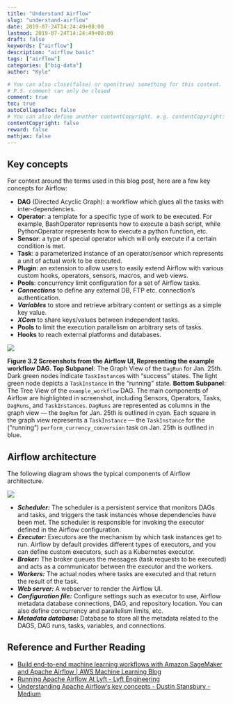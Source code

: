 ```yaml
---
title: "Understand Airflow"
slug: "understand-airflow"
date: 2019-07-24T14:24:49+08:00
lastmod: 2019-07-24T14:24:49+08:00
draft: false
keywords: ["airflow"]
description: "airflow basic"
tags: ["airflow"]
categories: ["big-data"]
author: "Kyle"

# You can also close(false) or open(true) something for this content.
# P.S. comment can only be closed
comment: true
toc: true
autoCollapseToc: false
# You can also define another contentCopyright. e.g. contentCopyright: "This is another copyright."
contentCopyright: false
reward: false
mathjax: false
---
```

## Key concepts

For context around the terms used in this blog post, here are a few key concepts for Airflow:

*   **DAG** (Directed Acyclic Graph): a workflow which glues all the tasks with inter-dependencies.
*   **Operator**: a template for a specific type of work to be executed. For example, BashOperator represents how to execute a bash script, while PythonOperator represents how to execute a python function, etc.
*   **Sensor**: a type of special operator which will only execute if a certain condition is met.
*   **Task**: a parameterized instance of an operator/sensor which represents a unit of actual work to be executed.
*   **Plugin**: an extension to allow users to easily extend Airflow with various custom hooks, operators, sensors, macros, and web views.
*   **Pools**: concurrency limit configuration for a set of Airflow tasks.
*   ***Connections*** to define any external DB, FTP etc. connection’s authentication.
*   ***Variables*** to store and retrieve arbitrary content or settings as a simple key value.
*   ***XCom*** to share keys/values between independent tasks.
*   **Pools** to limit the execution parallelism on arbitrary sets of tasks.
*   **Hooks** to reach external platforms and databases.

<!--more-->


![](https://miro.medium.com/max/1400/1*N2CWqwBZiulBUwiPprKg4g.png)

**Figure 3.2 Screenshots from the Airflow UI, Representing the example workflow DAG. Top Subpanel**: The Graph View of the `DagRun` for Jan. 25th. Dark green nodes indicate `TaskInstance`s with “success” states. The light green node depicts a `TaskInstance` in the “running” state. **Bottom Subpanel**: The Tree View of the `example_workflow` DAG. The main components of Airflow are highlighted in screenshot, including Sensors, Operators, Tasks, `DagRuns`, and `TaskInstances`. `DagRuns` are represented as columns in the graph view — the `DagRun` for Jan. 25th is outlined in cyan. Each square in the graph view represents a `TaskInstance` — the `TaskInstance` for the (“running”) `perform_currency_conversion` task on Jan. 25th is outlined in blue.

## Airflow architecture

The following diagram shows the typical components of Airflow architecture.

![](https://d2908q01vomqb2.cloudfront.net/f1f836cb4ea6efb2a0b1b99f41ad8b103eff4b59/2019/04/17/sagemaker-airflow-2.gif)

*   ***Scheduler:*** The scheduler is a persistent service that monitors DAGs and tasks, and triggers the task instances whose dependencies have been met. The scheduler is responsible for invoking the executor defined in the Airflow configuration.
*   ***Executor:*** Executors are the mechanism by which task instances get to run. Airflow by default provides different types of executors, and you can define custom executors, such as a Kubernetes executor.
*   ***Broker:*** The broker queues the messages (task requests to be executed) and acts as a communicator between the executor and the workers.
*   ***Workers:*** The actual nodes where tasks are executed and that return the result of the task.
*   ***Web server:*** A webserver to render the Airflow UI.
*   ***Configuration file:*** Configure settings such as executor to use, Airflow metadata database connections, DAG, and repository location. You can also define concurrency and parallelism limits, etc.
*   ***Metadata database:*** Database to store all the metadata related to the DAGS, DAG runs, tasks, variables, and connections.

## Reference and Further Reading

- [Build end-to-end machine learning workflows with Amazon SageMaker and Apache Airflow | AWS Machine Learning Blog](https://aws.amazon.com/cn/blogs/machine-learning/build-end-to-end-machine-learning-workflows-with-amazon-sagemaker-and-apache-airflow/)
- [Running Apache Airflow At Lyft - Lyft Engineering](https://eng.lyft.com/running-apache-airflow-at-lyft-6e53bb8fccff)
- [Understanding Apache Airflow’s key concepts - Dustin Stansbury - Medium](https://medium.com/@dustinstansbury/understanding-apache-airflows-key-concepts-a96efed52b1a)
